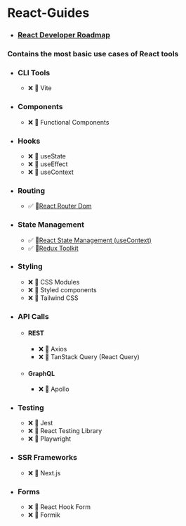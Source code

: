 # React-Guides

- ### [React Developer Roadmap](https://github.com/haydogdu1990/React-Guides/tree/main/React%20Developer%20Roadmap)

### Contains the most basic use cases of React tools

- ### CLI Tools
     - ❌ 🌟 Vite 

- ### Components
    - ❌ 🌟 Functional Components

- ### Hooks
    - ❌ 🌟 useState
    - ❌ 🌟 useEffect
    - ❌ 🌟 useContext    
    
- ### Routing
    - ✅ 🌟[React Router Dom](https://github.com/haydogdu1990/React-Guides/tree/main/React%20Router%20Dom)

+ ### State Management
    - ✅ 🌟[React State Management (useContext)](https://github.com/haydogdu1990/React-Guides/tree/main/React%20State%20Management%20(useContext))
    - ✅ 🌟[Redux Toolkit](https://github.com/haydogdu1990/React-Guides/tree/main/Redux%20Toolkit)
    
- ### Styling
    - ❌ 🌟 CSS Modules
    - ❌ 🌟 Styled components
    - ❌ 🌟 Tailwind CSS

- ### API Calls
    + #### REST
        - ❌ 🌟 Axios 
        - ❌ 🌟 TanStack Query (React Query)
    + #### GraphQL
        - ❌ 🌟 Apollo

- ### Testing
    - ❌ 🌟 Jest
    - ❌ 🌟 React Testing Library
    - ❌ 🌟 Playwright

- ### SSR Frameworks
    - ❌ 🌟 Next.js

- ### Forms
    - ❌ 🌟 React Hook Form
    - ❌ 🌟 Formik






